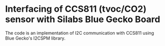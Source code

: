 # Interfacing of CCS811 (tvoc/CO2) sensor with Silabs Blue Gecko Board

The code is an implementation of I2C communication with CCS811 using Blue Gecko's I2CSPM library.
